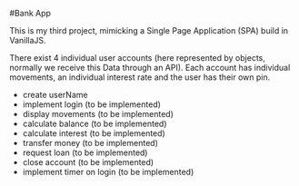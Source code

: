 #Bank App

This is my third project, mimicking a Single Page Application (SPA) build in VanillaJS.

There exist 4 individual user accounts (here represented by objects, normally we receive this Data through an API). Each account has individual movements, an individual interest rate and the user has their own pin.

- create userName
- implement login (to be implemented)
- display movements (to be implemented)
- calculate balance (to be implemented)
- calculate interest (to be implemented)
- transfer money (to be implemented)
- request loan (to be implemented)
- close account (to be implemented)
- implement timer on login (to be implemented)
